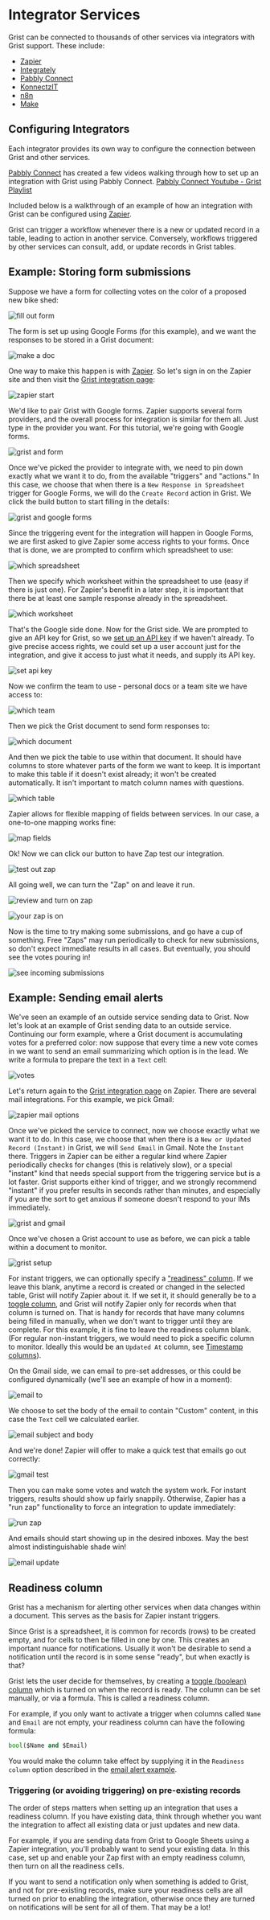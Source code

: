 # Integrator Services

Grist can be connected to thousands of other services via integrators with Grist support. These
include:

- [Zapier](https://zapier.com/apps/grist/integrations)
- [Integrately](https://integrately.com/integrations/grist)
- [Pabbly Connect](https://www.pabbly.com/connect/integrations/grist/)
- [KonnectzIT](https://plan.konnectzit.com/feedback/grist-integration)
- [n8n](https://n8n.io/integrations/n8n-nodes-base.grist)
- [Make](https://www.make.com/en/integrations/grist?utm_source=grist-app&utm_medium=partner&utm_campaign=grist-app-partner-program)

## Configuring Integrators

Each integrator provides its own way to configure the connection between Grist and other services. 

[Pabbly Connect](https://www.pabbly.com/connect/integrations/grist/) has created a few videos walking through how to set up an integration with Grist 
using Pabbly Connect.
[Pabbly Connect Youtube - Grist Playlist](https://www.youtube.com/channel/UCVA5GKy8qpDxQR5xSt_zcJg/search?query=grist)

Included below is a walkthrough of an example of how an integration with Grist can be configured using
[Zapier](https://zapier.com/apps/grist/integrations).

Grist can trigger a workflow whenever there is a new or updated record
in a table, leading to action in another service.  Conversely,
workflows triggered by other services can consult, add, or update
records in Grist tables.

## Example: Storing form submissions

Suppose we have a form for collecting votes on the color of a proposed new bike
shed:

![fill out form](images/zapier/google-forms/fill-out-form.png)

The form is set up using Google Forms (for this example), and we want the
responses to be stored in a Grist document:

![make a doc](images/zapier/google-forms/make-a-doc.png)

One way to make this happen is with [Zapier](https://zapier.com/apps/grist/integrations).
So let's sign in on the Zapier site and then visit the 
[Grist integration page](https://zapier.com/apps/grist/integrations):

![zapier start](images/zapier/google-forms/zapier-start.png)

We'd like to pair Grist with Google forms. Zapier supports several form providers,
and the overall process for integration is similar for them all.
Just type in the provider you want.  For this tutorial, we're going with Google forms.

![grist and form](images/zapier/google-forms/grist-and-form.png)

Once we've picked the provider to integrate with, we need to pin down exactly what
we want it to do, from the available "triggers" and "actions."
In this case, we choose that when there is a `New Response in Spreadsheet` trigger
for Google Forms, we will do the `Create Record` action in Grist.
We click the build button to start filling in the details:

![grist and google forms](images/zapier/google-forms/grist-and-google-forms.png)

Since the triggering event for the integration will happen in Google Forms, we
are first asked to give Zapier some access rights to your forms.  Once that
is done, we are prompted to confirm which spreadsheet to use:

![which spreadsheet](images/zapier/google-forms/which-spreadsheet.png)

Then we specify which worksheet within the spreadsheet to use (easy if there is just one).
For Zapier's benefit in a later step, it is important that there be at least one sample
response already in the spreadsheet.

![which worksheet](images/zapier/google-forms/which-worksheet.png)

That's the Google side done.  Now for the Grist side.  We are prompted to
give an API key for Grist, so we [set up an API key](rest-api.md) if we haven't already.
To give precise access rights, we could set up a user account just for the integration,
and give it access to just what it needs, and supply its API key.

![set api key](images/zapier/google-forms/set-api-key.png)

Now we confirm the team to use - personal docs or a team site we have access to:

![which team](images/zapier/google-forms/which-team.png)

Then we pick the Grist document to send form responses to:

![which document](images/zapier/google-forms/which-document.png)

And then we pick the table to use within that document. It should have columns
to store whatever parts of the form we want to keep. It is important to make
this table if it doesn't exist already; it won't be created automatically.
It isn't important to match column names with questions.

![which table](images/zapier/google-forms/which-table.png)

Zapier allows for flexible mapping of fields between services.  In our case,
a one-to-one mapping works fine:

![map fields](images/zapier/google-forms/map-fields.png)

Ok!  Now we can click our button to have Zap test our integration.

![test out zap](images/zapier/google-forms/test-out-zap.png)

All going well, we can turn the "Zap" on and leave it run.

![review and turn on zap](images/zapier/google-forms/review-and-turn-on-zap.png)

![your zap is on](images/zapier/google-forms/your-zap-is-on.png)

Now is the time to try making some submissions, and go have a cup of something.  Free "Zaps"
may run periodically to check for new submissions, so don't expect immediate results in all
cases.  But eventually, you should see the votes pouring in!

![see incoming submissions](images/zapier/google-forms/see-incoming-submissions.png)


## Example: Sending email alerts

We've seen an example of an outside service sending data to Grist.  Now let's
look at an example of Grist sending data to an outside service.  Continuing
our form example, where a Grist document is accumulating votes for a preferred
color: now suppose that every time a new vote comes in we want to send an email
summarizing which option is in the lead.  We write a formula to prepare the text
in a `Text` cell:

![votes](images/zapier/gmail/votes.png)

Let's return again to the [Grist integration page](https://zapier.com/apps/grist/integrations)
on Zapier.  There are several mail integrations.  For this example, we pick Gmail:

![zapier mail options](images/zapier/gmail/zapier-mail-options.png)

Once we've picked the service to connect, now we choose exactly what we want
it to do.  In this case, we choose that when there is a `New or Updated Record (Instant)`
in Grist, we will `Send Email` in Gmail.  Note the `Instant` there.  Triggers
in Zapier can be either a regular kind where Zapier periodically checks for changes
(this is relatively slow), or a special "instant" kind that needs special support from
the triggering service but is a lot faster. Grist supports either kind of trigger,
and we strongly recommend "instant" if you prefer results in seconds rather than minutes,
and especially if you are the sort to get anxious if someone doesn't respond to your
IMs immediately.

![grist and gmail](images/zapier/gmail/grist-and-gmail.png)



Once we've chosen a Grist account to use as before, we can pick a table within
a document to monitor.

![grist setup](images/zapier/gmail/grist-setup.png)

For instant triggers, we can optionally specify a ["readiness" column](integrators.md#readiness-column). If we
leave this blank, anytime a record is created or changed in the selected table,
Grist will notify Zapier about it. If we set it, it should generally be to
a [toggle column](col-types.md#toggle-columns), and Grist will notify Zapier only
for records when that column is turned on. That is handy for records that have many
columns being filled in manually, when we don't want to trigger until they are
complete. For this example, it is fine to leave the readiness column blank.
(For regular non-instant triggers, we would need to pick a specific column to monitor. Ideally this would be an `Updated At` column, see [Timestamp columns](timestamps.md)).


On the Gmail side, we can email to pre-set addresses, or this could be configured
dynamically (we'll see an example of how in a moment):

![email to](images/zapier/gmail/email-to.png)

We choose to set the body of the email to contain "Custom" content, in this case
the `Text` cell we calculated earlier.

![email subject and body](images/zapier/gmail/email-subject-and-body.png)

And we're done!  Zapier will offer to make a quick test that emails go out
correctly:

![gmail test](images/zapier/gmail/gmail-test.png)

Then you can make some votes and watch the system work.  For instant triggers,
results should show up fairly snappily.  Otherwise, Zapier has a "run zap"
functionality to force an integration to update immediately:

![run zap](images/zapier/gmail/run-zap.png)

And emails should start showing up in the desired inboxes. May the best almost
indistinguishable shade win!

![email update](images/zapier/gmail/email-update.png)


## Readiness column

Grist has a mechanism for alerting other services when data changes
within a document. This serves as the basis for Zapier instant triggers.

Since Grist is a spreadsheet, it is common for records (rows) to be
created empty, and for cells to then be filled in one by one. This creates
an important nuance for notifications. Usually it won't be desirable to
send a notification until the record is in some sense "ready", but when
exactly is that?

Grist lets the user decide for themselves, by creating a [toggle
(boolean) column](col-types.md#toggle-columns) which is turned on when the record is ready. The
column can be set manually, or via a formula. This is called a
readiness column.

For example, if you only want to activate a trigger when columns
called `Name` and `Email` are not empty, your readiness column can
have the following formula:

```python
bool($Name and $Email)
```

You would make the column take effect by supplying it in the
`Readiness column` option described in the
[email alert example](integrators.md#example-sending-email-alerts).

### Triggering (or avoiding triggering) on pre-existing records

The order of steps matters when setting up an integration that uses a
readiness column. If you have existing data, think through whether you
want the integration to affect all existing data or just updates and
new data.

For example, if you are sending data from Grist to Google Sheets using
a Zapier integration, you'll probably want to send your existing data.
In this case, set up and enable your Zap first with an empty readiness column,
then turn on all the readiness cells.

If you want to send a notification only when something is added to Grist,
and not for pre-existing records, make sure your readiness cells are all
turned on prior to enabling the integration, otherwise once they are turned
on notifications will be sent for all of them. That may be a lot!
